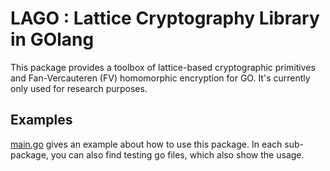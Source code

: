 LAGO : Lattice Cryptography Library in GOlang
===========

This package provides a toolbox of lattice-based cryptographic primitives and Fan-Vercauteren (FV) homomorphic encryption for GO.
It's currently only used for research purposes.

Examples
---------

[main.go](https://github.com/dedis/student_18_lattices/blob/master/main.go) gives an example about how to use this package.
In each sub-package, you can also find testing go files, which also show the usage.